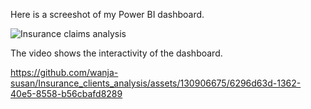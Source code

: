 Here is a screeshot of my Power BI dashboard.

![Insurance claims analysis](https://github.com/wanja-susan/Insurance_clients_analysis/assets/130906675/9ecdef3e-6e23-4221-bbf9-1f4a27591739)

The video shows the interactivity of the dashboard.

https://github.com/wanja-susan/Insurance_clients_analysis/assets/130906675/6296d63d-1362-40e5-8558-b56cbafd8289

